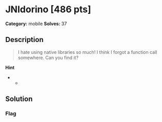 # JNIdorino [486 pts]

**Category:** mobile
**Solves:** 37

## Description
>I hate using native libraries so much! I think I forgot a function call somewhere. Can you find it?

**Hint**
* -

## Solution

### Flag

